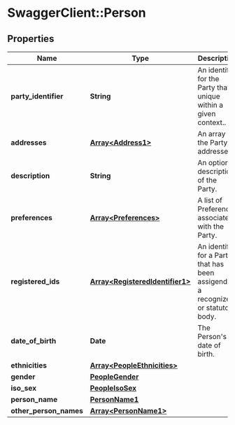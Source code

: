 # SwaggerClient::Person

## Properties
Name | Type | Description | Notes
------------ | ------------- | ------------- | -------------
**party_identifier** | **String** | An identifier for the Party that is unique within a given context.. | [optional] 
**addresses** | [**Array&lt;Address1&gt;**](Address1.md) | An array of the Party&#39;s addresses. | [optional] 
**description** | **String** | An optional description of the Party. | [optional] [default to &quot;null&quot;]
**preferences** | [**Array&lt;Preferences&gt;**](Preferences.md) | A list of Preferences associated with the Party. | [optional] 
**registered_ids** | [**Array&lt;RegisteredIdentifier1&gt;**](RegisteredIdentifier1.md) | An identifier for a Party that has been assigend by a recognized or statutory body. | [optional] 
**date_of_birth** | **Date** | The Person&#39;s date of birth. | [optional] 
**ethnicities** | [**Array&lt;PeopleEthnicities&gt;**](PeopleEthnicities.md) |  | [optional] 
**gender** | [**PeopleGender**](PeopleGender.md) |  | [optional] 
**iso_sex** | [**PeopleIsoSex**](PeopleIsoSex.md) |  | [optional] 
**person_name** | [**PersonName1**](PersonName1.md) |  | [optional] 
**other_person_names** | [**Array&lt;PersonName1&gt;**](PersonName1.md) |  | [optional] 


